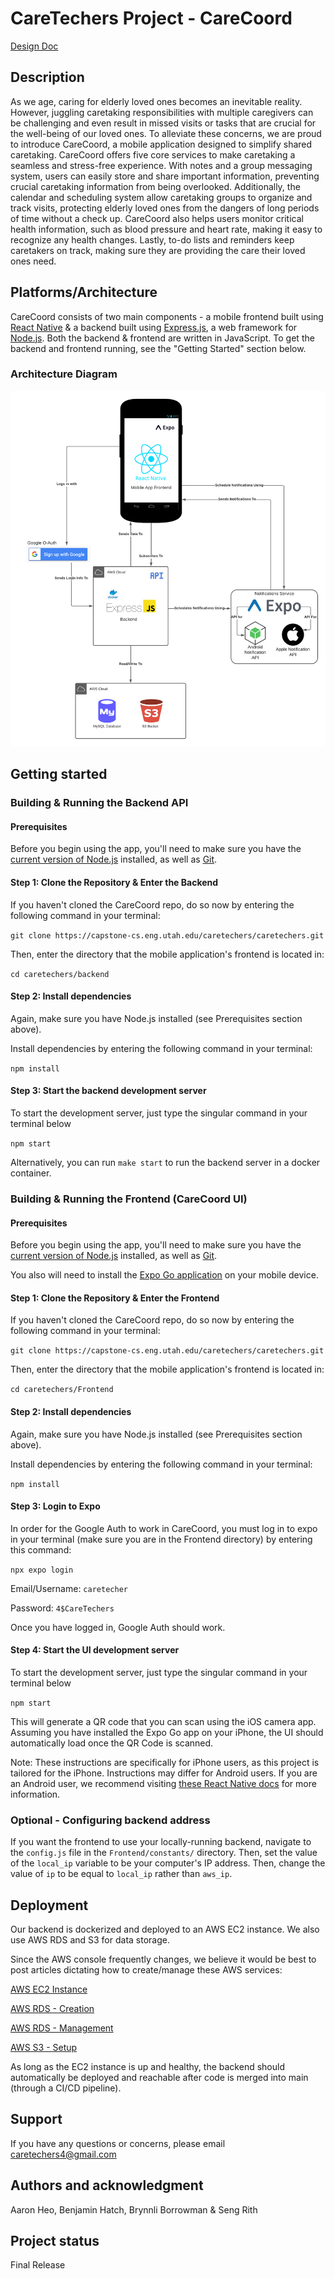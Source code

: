 # CareTechers Project - CareCoord

[Design Doc](https://docs.google.com/document/d/11AryL_tiAmfCnCueabXaWSxNrXtjPkBVMe-r-hu-zhQ/edit?usp=sharing)

## Description

As we age, caring for elderly loved ones becomes an inevitable reality. However, juggling caretaking responsibilities with multiple caregivers can be challenging and even result in missed visits or tasks that are crucial for the well-being of our loved ones. To alleviate these concerns, we are proud to introduce CareCoord, a mobile application designed to simplify shared caretaking. CareCoord offers five core services to make caretaking a seamless and stress-free experience. With notes and a group messaging system, users can easily store and share important information, preventing crucial caretaking information from being overlooked. Additionally, the calendar and scheduling system allow caretaking groups to organize and track visits, protecting elderly loved ones from the dangers of long periods of time without a check up. CareCoord also helps users monitor critical health information, such as blood pressure and heart rate, making it easy to recognize any health changes. Lastly, to-do lists and reminders keep caretakers on track, making sure they are providing the care their loved ones need.

## Platforms/Architecture

CareCoord consists of two main components - a mobile frontend built using [React Native](https://reactnative.dev/) & a backend built
using [Express.js](https://expressjs.com/), a web framework for [Node.js](https://nodejs.org/en). Both the backend & frontend are written
in JavaScript. To get the backend and frontend running, see the "Getting Started" section below.

### Architecture Diagram

![Diagram](./Architecture.png)

## Getting started

### Building & Running the Backend API

#### Prerequisites

Before you begin using the app, you'll need to make sure you have the [current version of Node.js](https://nodejs.org/en/download/) installed, as well as [Git](https://git-scm.com/).

#### Step 1: Clone the Repository & Enter the Backend

If you haven't cloned the CareCoord repo, do so now by entering the following command in your terminal:

`git clone https://capstone-cs.eng.utah.edu/caretechers/caretechers.git`

Then, enter the directory that the mobile application's frontend is located in:

`cd caretechers/backend`

#### Step 2: Install dependencies

Again, make sure you have Node.js installed (see Prerequisites section above).

Install dependencies by entering the following command in your terminal:

`npm install`

#### Step 3: Start the backend development server

To start the development server, just type the singular command in your terminal below

`npm start`

Alternatively, you can run `make start` to run the backend server in a docker container.

### Building & Running the Frontend (CareCoord UI)

#### Prerequisites

Before you begin using the app, you'll need to make sure you have the [current version of Node.js](https://nodejs.org/en/download/) installed, as well as [Git](https://git-scm.com/).

You also will need to install the [Expo Go application](https://expo.dev/client) on your mobile device.

#### Step 1: Clone the Repository & Enter the Frontend

If you haven't cloned the CareCoord repo, do so now by entering the following command in your terminal:

`git clone https://capstone-cs.eng.utah.edu/caretechers/caretechers.git`

Then, enter the directory that the mobile application's frontend is located in:

`cd caretechers/Frontend`

#### Step 2: Install dependencies

Again, make sure you have Node.js installed (see Prerequisites section above).

Install dependencies by entering the following command in your terminal:

`npm install`

#### Step 3: Login to Expo

In order for the Google Auth to work in CareCoord, you must log in to expo in your terminal (make sure you
are in the Frontend directory) by entering this command:

`npx expo login`

Email/Username: `caretecher`

Password: `4$CareTechers`

Once you have logged in, Google Auth should work.

#### Step 4: Start the UI development server

To start the development server, just type the singular command in your terminal below

`npm start`

This will generate a QR code that you can scan using the iOS camera app. Assuming you have installed
the Expo Go app on your iPhone, the UI should automatically load once the QR Code is scanned.

Note: These instructions are specifically for iPhone users, as this project is tailored for the iPhone. Instructions may
differ for Android users. If you are an Android user, we recommend visiting [these React Native docs](https://reactnative.dev/docs/environment-setup) for more information.

### Optional - Configuring backend address

If you want the frontend to use your locally-running backend, navigate to the `config.js` file in the `Frontend/constants/` directory.
Then, set the value of the `local_ip` variable to be your computer's IP address. Then, change the value of `ip` to be equal to `local_ip`
rather than `aws_ip`.

## Deployment

Our backend is dockerized and deployed to an AWS EC2 instance. We also use AWS RDS and S3 for data storage.

Since the AWS console frequently changes, we believe it would be best to post articles dictating how to create/manage
these AWS services:

[AWS EC2 Instance](https://docs.aws.amazon.com/AWSEC2/latest/UserGuide/EC2_GetStarted.html)

[AWS RDS - Creation](https://docs.aws.amazon.com/AmazonRDS/latest/UserGuide/CHAP_RDS_Configuring.html)

[AWS RDS - Management](https://docs.aws.amazon.com/AmazonRDS/latest/UserGuide/CHAP_RDS_Managing.html)

[AWS S3 - Setup](https://docs.aws.amazon.com/AmazonS3/latest/userguide/GetStartedWithS3.html)

As long as the EC2 instance is up and healthy, the backend should automatically be deployed and reachable
after code is merged into main (through a CI/CD pipeline).

## Support

If you have any questions or concerns, please email caretechers4@gmail.com

## Authors and acknowledgment

Aaron Heo, Benjamin Hatch, Brynnli Borrowman & Seng Rith

## Project status

Final Release
